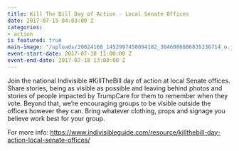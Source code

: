 ```yaml
---
title: Kill The Bill Day of Action - Local Senate Offices
date: 2017-07-15 04:03:00 Z
categories:
- action
is featured: true
main-image: "/uploads/20024168_1452997458094182_3046086806835236714_o.jpg"
event-start-date: 2017-07-18 11:00:00 Z
event-end-date: 2017-07-18 13:00:00 Z
---
```


Join the national Indivisible #KillTheBill day of action at local Senate offices. Share stories, being as visible as possible and leaving behind photos and stories of people impacted by TrumpCare for them to remember when they vote. Beyond that, we’re encouraging groups to be visible outside the offices however they can. Bring whatever clothing, props and signage you believe work best for your group.

For more info: https://www.indivisibleguide.com/resource/killthebill-day-action-local-senate-offices/